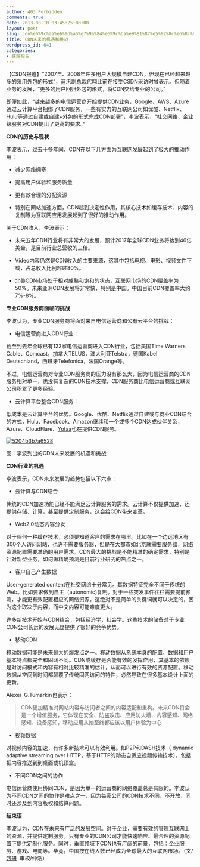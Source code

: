 ```yaml
---
author: 403 Forbidden
comments: true
date: 2013-08-10 03:45:25+00:00
layout: post
slug: cdn%e6%9c%aa%e6%9d%a5%e7%9a%84%e6%9c%ba%e9%81%87%e5%92%8c%e6%8c%91%e6%88%98
title: CDN未来的机遇和挑战
wordpress_id: 641
categories:
- 建站相关
---
```

【CSDN报道】“2007年、2008年许多用户大规模自建CDN，但现在已经越来越多的采用外包的形式”，蓝汛副总裁代翔此前在接受CSDN采访时曾表示。但随着业务的发展，“更多的用户回归外包的形式，将CDN交给专业的公司。”

即便如此，“越来越多的电信运营商开始提供CDN业务，Google、AWS、Azure通过云计算平台捆绑了CDN服务，一些有实力的互联网公司如优酷、Netflix、Hulu等通过自建或自建+外包的形式完成CDN部署”，李波表示，“社交网络、企业级服务对CDN提出了更高的要求。”

**CDN的历史与现状**

李波表示，过去十多年间，CDN在以下几方面为互联网发展起到了极大的推动作用：



	
  * 减少网络拥塞

	
  * 提高用户体验和服务质量

	
  * 更有效合理的分配资源

	
  * 特别在网站加速方面，CDN起到决定性作用，其核心技术如缓存技术、内容的复制等为互联网应用发展起到了很好的推动作用。


关于CDN收入，李波表示：

	
  * 未来五年CDN行业将有非常大的发展，预计2017年全球CDN业务将达到46亿美金，是目前行业总营收的三倍。

	
  * Video内容仍然是CDN收入的主要来源，这其中包括电视、电影、视频文件下载，占总收入比例超过80%。

	
  * 北美CDN市场处于相对成熟和饱和的状态，互联网市场的CDN覆盖率为50%。未来亚洲CDN发展将非常快，特别是中国。中国目前CDN覆盖率大约7%-8%。


**专业CDN服务商面临的挑战**

李波认为，专业CDN服务商将面对来自电信运营商和公有云平台的挑战：



	
  * 电信运营商进入CDN行业：


截至到去年全球已有122家电信运营商进入CDN行业，包括美国Time Warners Cable、Comcast，加拿大TELUS，澳大利亚Telstra，德国Kabel
Deutschland，西班牙Telefonica，法国Orange等。

不过，电信运营商对专业CDN服务商的压力没有那么大，因为电信运营商的CDN服务相对单一，也没有复杂的CDN技术支撑，CDN服务商比电信运营商或互联网公司积累了更多经验。

	
  * 云计算平台整合CDN服务：


低成本是云计算平台的优势。Google、优酷、Netflix通过自建或与商业CDN结合的方式，Hulu、Facebook、Amazon继续和一个或多个CDN达成伙伴关系，Azure、CloudFlare、[Yotaa](http://www.yottaa.com/)也在提供CDN服务。


[![5204b3b7a6528](/uploads/201308/5204b3b7a6528.jpg)](/uploads/201308/5204b3b7a6528.jpg)




图：李波列出的CDN未来发展的机遇和挑战


**CDN行业的机遇**

李波表示，CDN未来发展的趋势包括以下六点：



	
  * 云计算与CDN结合


传统的CDN加速功能已经不能满足云计算服务的需求。云计算不仅提供加速，还提供存储、计算，甚至提供定制服务，这会给CDN带来变革。

	
  * Web2.0动态内容分发


对于任何一种缓存技术，必须要知道客户的需求在哪里。比如在一个边远地区有300个人访问网站，也许不需要服务器，但是在大都市如北京就需要服务器，网络资源配置需要准确的用户需求。CDN最大的挑战是不能精准的确定需求，特别是针对新型业务，如何做精确预测是目前行业研究的热点之一。

	
  * 客户自己产生数据


User-generated content在社交网络十分常见。其数据特征完全不同于传统的Web。比如要求做到自主（autonomic)复制。对于一些突发事件往往需要提前预测，才能更有效配置相应的网络资源。这绝对不是简单的关键词就可以决定的，因为这个取决于内容，而中文内容可能难度更大。

许多新技术开始与CDN结合，包括经济学，社会学。这些技术的储备对于专业CDN公司长远的发展无疑提供了很好的竞争优势。

	
  * 移动CDN


移动数据可能是未来最大的爆发点之一。移动数据从系统本身的配置，数据和用户基本特点都完全和固网不同。CDN或缓存是否能有效的发挥作用，其基本的依赖是对访问模式和内容有相对比较精准的估计，从而可以进行有效的资源配置。移动数据从空间到时间都颠覆了传统固网访问的特性，必然导致在很多基本设计上面的更新。

Alexei  G.Tumarkin也表示：


<blockquote>CDN更加精准对网站内容与访问者之间的内容适配和重构。未来CDN将会是一个增值服务，它体现在安全、防盗攻击、应用防火墙、内容感知、网络感知、设备感知，移动应用从始至终都应该以用户体验为中心</blockquote>





	
  * 视频数据


对视频内容的加速，有许多新技术可以有效利用。如P2P和DASH技术（ dynamic adaptive streaming over HTTP，基于HTTP的动态自适应视频传输技术），包括把内容推送到到桌面或机顶盒。

	
  * 不同CDN之间的协作


电信运营商使用协同CDN，是因为单一的运营商的网络覆盖总是有限的。李波认为不同CDN之间的协作是难点之一，因为每家公司的CDN技术不同，不开放，同时还涉及到内容版权和结算问题。

**结束语**

李波认为，CDN在未来有广泛的发展空间。对于企业，需要有效的管理互联网上的资源，并提供定制服务。只有专业的CDN公司才能快速响应、最合理的资源配置下提供定制化服务。同时，垂直领域下CDN也有广阔的前景，包括：企业服务、游戏、电商等。毕竟，中国按在线人数已经成为全球最大的互联网市场。（文/[包研](http://weibo.com/bbcer)  审校/仲浩）
